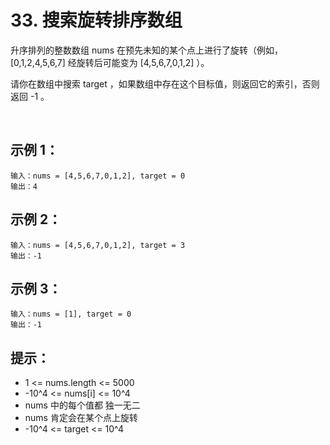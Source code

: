 # 33. 搜索旋转排序数组

升序排列的整数数组 nums 在预先未知的某个点上进行了旋转（例如， [0,1,2,4,5,6,7] 经旋转后可能变为 [4,5,6,7,0,1,2] ）。

请你在数组中搜索 target ，如果数组中存在这个目标值，则返回它的索引，否则返回 -1 。

 

## 示例 1：
```
输入：nums = [4,5,6,7,0,1,2], target = 0
输出：4
```

## 示例 2：
```
输入：nums = [4,5,6,7,0,1,2], target = 3
输出：-1
```

## 示例 3：
```
输入：nums = [1], target = 0
输出：-1
```

## 提示：

+ 1 <= nums.length <= 5000
+ -10^4 <= nums[i] <= 10^4
+ nums 中的每个值都 独一无二
+ nums 肯定会在某个点上旋转
+ -10^4 <= target <= 10^4
